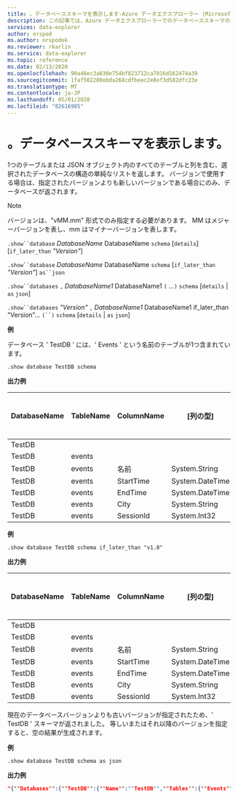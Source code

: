 ```yaml
---
title: 。データベーススキーマを表示します-Azure データエクスプローラー |Microsoft Docs
description: この記事では、Azure データエクスプローラーでのデータベーススキーマの表示について説明します。
services: data-explorer
author: orspod
ms.author: orspodek
ms.reviewer: rkarlin
ms.service: data-explorer
ms.topic: reference
ms.date: 02/13/2020
ms.openlocfilehash: 90a48ec3a830e754bf823712ca7016d162474a39
ms.sourcegitcommit: 1faf502280ebda268cdfbeec2e8ef3d582dfc23e
ms.translationtype: MT
ms.contentlocale: ja-JP
ms.lasthandoff: 05/01/2020
ms.locfileid: "82616985"
---
```

# <a name="show-databases-schema"></a>。データベーススキーマを表示します。

1つのテーブルまたは JSON オブジェクト内のすべてのテーブルと列を含む、選択されたデータベースの構造の単純なリストを返します。
バージョンで使用する場合は、指定されたバージョンよりも新しいバージョンである場合にのみ、データベースが返されます。

> [!NOTE]
> バージョンは、"vMM.mm" 形式でのみ指定する必要があります。 MM はメジャーバージョンを表し、mm はマイナーバージョンを表します。

`.show``database` *DatabaseName* DatabaseName `schema` [`details`] [`if_later_than` *"Version"*] 

`.show``database` *DatabaseName* DatabaseName `schema` [`if_later_than` *"Version"*] `as``json`
 
`.show``databases` `,` *DatabaseName1* DatabaseName1 `(` ...`)` `schema` [`details` | `as` `json`]
 
`.show``databases` *"Version"* `,` *DatabaseName1* DatabaseName1 if_later_than "Version"... `(``)` `schema` [`details` | `as` `json`]

**例** 
 
データベース ' TestDB ' には、' Events ' という名前のテーブルが1つ含まれています。

```kusto
.show database TestDB schema 
```

**出力例**

|DatabaseName|TableName|ColumnName|[列の型]|IsDefaultTable|IsDefaultColumn|"この名前"|Version
|---|---|---|---|---|---|---|--- 
|TestDB||||False|False||v1.1       
|TestDB|events|||True|False||       
|TestDB|events| 名前|System.String|True|False||     
|TestDB|events| StartTime|  System.DateTime|True|False||    
|TestDB|events| EndTime|    System.DateTime|True|False||        
|TestDB|events| City|   System.String|True| False||     
|TestDB|events| SessionId|  System.Int32|True|  True|| 

**例** 
 
```kusto
.show database TestDB schema if_later_than "v1.0" 
```
**出力例**

|DatabaseName|TableName|ColumnName|[列の型]|IsDefaultTable|IsDefaultColumn|"この名前"|Version
|---|---|---|---|---|---|---|--- 
|TestDB||||False|False||v1.1       
|TestDB|events|||True|False||       
|TestDB|events| 名前|System.String|True|False||     
|TestDB|events| StartTime|  System.DateTime|True|False||    
|TestDB|events| EndTime|    System.DateTime|True|False||        
|TestDB|events| City|   System.String|True| False||     
|TestDB|events| SessionId|  System.Int32|True|  True||  

現在のデータベースバージョンよりも古いバージョンが指定されたため、' TestDB ' スキーマが返されました。 等しいまたはそれ以降のバージョンを指定すると、空の結果が生成されます。

**例** 
 
```kusto
.show database TestDB schema as json
```

**出力例**

```json
"{""Databases"":{""TestDB"":{""Name"":""TestDB"",""Tables"":{""Events"":{""Name"":""Events"",""DefaultColumn"":null,""OrderedColumns"":[{""Name"":""Name"",""Type"":""System.String""},{""Name"":""StartTime"",""Type"":""System.DateTime""},{""Name"":""EndTime"",""Type"":""System.DateTime""},{""Name"":""City"",""Type"":""System.String""},{""Name"":""SessionId"",""Type"":""System.Int32""}]}},""PrettyName"":null,""MajorVersion"":1,""MinorVersion"":1,""Functions"":{}}}}"
```

